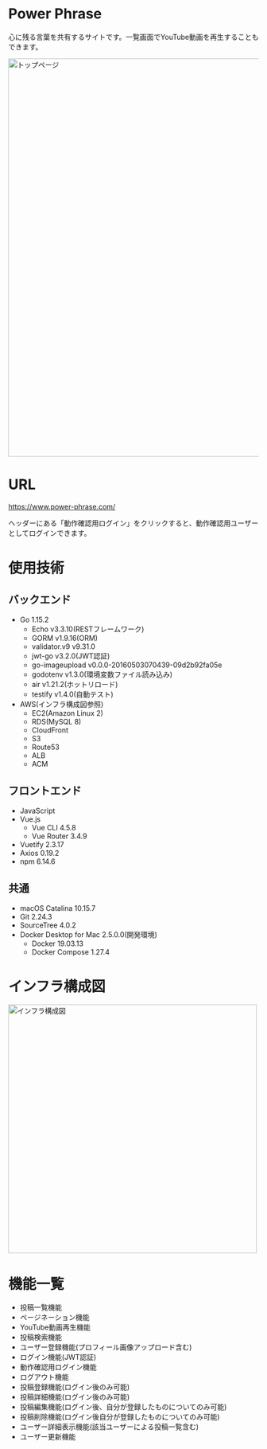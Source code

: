 # Power Phrase

心に残る言葉を共有するサイトです。一覧画面でYouTube動画を再生することもできます。

<img width="800px" alt="トップページ" src="https://user-images.githubusercontent.com/61341861/99197759-c9154b80-27d7-11eb-8df9-e8270f7ae053.png">

# URL

https://www.power-phrase.com/

ヘッダーにある「動作確認用ログイン」をクリックすると、動作確認用ユーザーとしてログインできます。

# 使用技術
## バックエンド

- Go 1.15.2
    - Echo v3.3.10(RESTフレームワーク)
    - GORM v1.9.16(ORM)
    - validator.v9 v9.31.0
    - jwt-go v3.2.0(JWT認証)
    - go-imageupload v0.0.0-20160503070439-09d2b92fa05e
    - godotenv v1.3.0(環境変数ファイル読み込み)
    - air v1.21.2(ホットリロード)
    - testify v1.4.0(自動テスト)
- AWS(インフラ構成図参照)
    - EC2(Amazon Linux 2)
    - RDS(MySQL 8)
    - CloudFront
    - S3
    - Route53
    - ALB
    - ACM

## フロントエンド
- JavaScript
- Vue.js
    - Vue CLI 4.5.8
    - Vue Router 3.4.9
- Vuetify 2.3.17
- Axios 0.19.2
- npm 6.14.6

## 共通
- macOS Catalina 10.15.7
- Git 2.24.3
- SourceTree 4.0.2
- Docker Desktop for Mac 2.5.0.0(開発環境)
    - Docker 19.03.13
    - Docker Compose 1.27.4

# インフラ構成図

<img width="500" alt="インフラ構成図" src="infrastructure.png">

# 機能一覧

- 投稿一覧機能
- ページネーション機能
- YouTube動画再生機能
- 投稿検索機能
- ユーザー登録機能(プロフィール画像アップロード含む)
- ログイン機能(JWT認証)
- 動作確認用ログイン機能
- ログアウト機能
- 投稿登録機能(ログイン後のみ可能)
- 投稿詳細機能(ログイン後のみ可能)
- 投稿編集機能(ログイン後、自分が登録したものについてのみ可能)
- 投稿削除機能(ログイン後自分が登録したものについてのみ可能)
- ユーザー詳細表示機能(該当ユーザーによる投稿一覧含む)
- ユーザー更新機能
